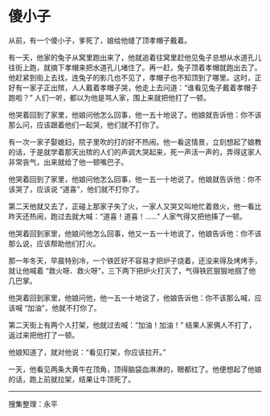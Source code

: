 # 傻小子

从前，有一个傻小子，爹死了，娘给他缝了顶孝帽子戴着。

有一天，他家的兔子从窝里跑出来了，他就追着往窝里赶他见兔子总想从水道孔儿往街上跑，就摘下孝帽来把水道孔儿堵住了。再一赶，兔子顶着孝帽就跑出去了。他赶紧到街上去找，连兔子的影几也不见了，孝帽子也不知顶到了哪里。这时，正好有一家子正出殡，人人戴着孝帽子哭，他走上去问道：“谁看见兔子戴着孝帽子跑啦？” 人们一听，都以为他是骂人家，围上来就把他打了一顿。

他哭着回到了家里，他娘问他怎么回事，他一五十地说了。他娘就告诉他：你不该那么问，应该跟着他们一起哭，他们就不打你了。

有一次一家子娶媳妇，院子里吹的打的好不热闹。他一看这情景，立刻想起了娘教的话，于是就学着那天出殡的人们的声调大哭起来，死一声活一声的，弄得这家人非常丧气，出来就给了他一顿嘴巴子。

他哭着回到了家里，他娘问他怎么回事，他一五一十地说了。他娘就告诉他：你不该哭了，应该说 “道喜”，他们就不打你了。

第二天他就又去了，正碰上那家子失了火，一家人又哭又叫地忙着救火，他一看比昨天还热闹，跑过去就大喊：“道喜！道喜！……” 人家气得又把他揍了一顿。

他哭着回到家里，他娘问他怎么回事，他又一五一十地说了，他娘告诉他：你不该那么说，应该帮助他们打火。

那一年冬天，早晨特别冷，一个铁匠好不容易才把炉子烧着，还没来得及烤烤手，就让他喊着 “救火呀、救火呀”，三下两下把炉火打灭了，气得铁匠狠狠地掴了他几巴掌。

他哭着回到家里，他娘问他，他一五一十地说了，他娘告诉他：你不该那么喊，应该喊 “加油”，他就不打你了。

第二天街上有两个人打架，他就过去喊：“加油！加油！” 结果人家俩人不打了，返过来把他打了一顿。

他娘知道了，就对他说：“看见打架，你应该拉开。”

一天，他看见两条大黄牛在顶角，顶得脑袋血淋淋的，眼都红了。他便想起了他娘的话，跑上前就拉架，结果让牛顶死了。

---

搜集整理：永平